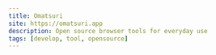 ```yaml
---
title: Omatsuri
site: https://omatsuri.app
description: Open source browser tools for everyday use
tags: [develop, tool, opensource]
---
```

